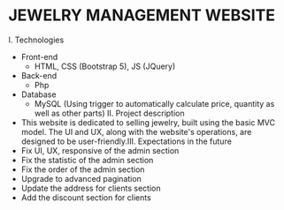 # JEWELRY MANAGEMENT WEBSITE 
I. Technologies
  - Front-end
      + HTML, CSS (Bootstrap 5), JS (JQuery)
  - Back-end
      + Php
  - Database
      + MySQL (Using trigger to automatically calculate price, quantity as well as other parts)
II. Project description
  - This website is dedicated to selling jewelry, built using the basic MVC model. The UI and UX, along with the website's operations, are designed to be user-friendly.III. Expectations in the future
  - Fix UI, UX, responsive of the admin section
  - Fix the statistic of the admin section
  - Fix the order of the admin section
  - Upgrade to advanced pagination
  - Update the address for clients section
  - Add the discount section for clients
